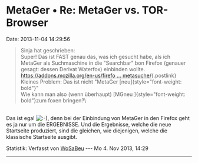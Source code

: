 MetaGer • Re: MetaGer vs. TOR-Browser
=====================================

Date: 2013-11-04 14:29:56

> <div>
>
> Sinja hat geschrieben:\
> Super! Das ist FAST genau das, was ich gesucht habe, als ich MetaGer
> als Suchmaschine in die \"Searchbar\" bon Firefox (genauer gesagt:
> dessen Derivat Waterfox) einbinden wollte.\
> [https://addons.mozilla.org/en-us/firefo \...
> metasuche/](https://addons.mozilla.org/en-us/firefox/addon/metager-metasuche/){.postlink}\
> Kleines Problem: Das ist nicht \"MetaGer
> [neu]{style="font-weight: bold"}\"\
> Wie kann man also (wenn überhaupt) [MGneu
> ]{style="font-weight: bold"}zum foxen bringen?\
>
> </div>

\
Das ist egal
![:-)](http://forum.suma-ev.de/images/smilies/icon_e_smile.gif "Lächeln"),
denn bei der Einbindung von MetaGer in den Firefox geht es ja nur um die
ERGEBNISSE. Und die Ergebnisse, welche die neue Startseite produziert,
sind die gleichen, wie diejenigen, welche die klassische Startseite
ausgibt.

Statistik: Verfasst von
[WoSaBeu](http://forum.suma-ev.de/memberlist.php?mode=viewprofile&u=56)
--- Mo 4. Nov 2013, 14:29

------------------------------------------------------------------------
